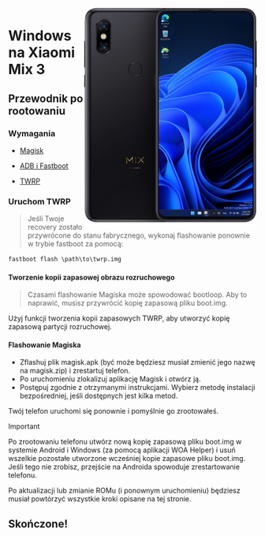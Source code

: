 <img align="right" src="https://github.com/n00b69/woa-perseus/blob/main/perseus.png" width="350" alt="Windows 11 running on perseus">

# Windows na Xiaomi Mix 3

## Przewodnik po rootowaniu

### Wymagania
- [Magisk](https://github.com/topjohnwu/Magisk/releases/latest)

- [ADB i Fastboot](https://developer.android.com/studio/releases/platform-tools)

- [TWRP](https://github.com/n00b69/woa-perseus/releases/download/Files/twrp.img)

### Uruchom TWRP
> Jeśli Twoje recovery zostało przywrócone do stanu fabrycznego, wykonaj flashowanie ponownie w trybie fastboot za pomocą:
```cmd
fastboot flash \path\to\twrp.img
```
#### Tworzenie kopii zapasowej obrazu rozruchowego
> Czasami flashowanie Magiska może spowodować bootloop. Aby to naprawić, musisz przywrócić kopię zapasową pliku boot.img.

Użyj funkcji tworzenia kopii zapasowych TWRP, aby utworzyć kopię zapasową partycji rozruchowej.

#### Flashowanie Magiska
- Zflashuj plik magisk.apk (być może będziesz musiał zmienić jego nazwę na magisk.zip) i zrestartuj telefon.
- Po uruchomieniu zlokalizuj aplikację Magisk i otwórz ją.
- Postępuj zgodnie z otrzymanymi instrukcjami. Wybierz metodę instalacji bezpośredniej, jeśli dostępnych jest kilka metod.

Twój telefon uruchomi się ponownie i pomyślnie go zrootowałeś.

> [!Important]
> Po zrootowaniu telefonu utwórz nową kopię zapasową pliku boot.img w systemie Android i Windows (za pomocą aplikacji WOA Helper) i usuń wszelkie pozostałe utworzone wcześniej kopie zapasowe pliku boot.img. Jeśli tego nie zrobisz, przejście na Androida spowoduje zrestartowanie telefonu.
>
> Po aktualizacji lub zmianie ROMu (i ponownym uruchomieniu) będziesz musiał powtórzyć wszystkie kroki opisane na tej stronie.

## Skończone!
